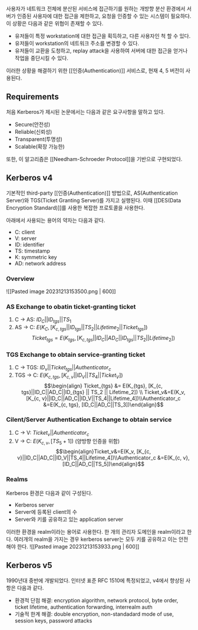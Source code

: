 사용자가 네트워크 전체에 분산된 서비스에 접근하기를 원하는 개방향 분산 환경에서 서버가 인증된 사용자에 대한 접근을 제한하고, 요청을 인증할 수 있는 시스템이 필요하다. 이 상황은 다음과 같은 위협이 존재할 수 있다. 
+ 유저들이 특정 workstation에 대한 접근을 획득하고, 다른 사용자인 척 할 수 있다. 
+ 유저들이 workstation의 네트워크 주소를 변경할 수 있다. 
+ 유저들이 교환을 도청하고, replay attack을 사용하여 서버에 대한 접근을 얻거나 작업을 중단시킬 수 있다.

이러한 상황을 해결하기 위한 [[인증(Authentication)]] 서비스로, 현재 4, 5 버전이 사용된다.
## Requirements
처음 Kerberos가 제시된 논문에서는 다음과 같은 요구사항을 말하고 있다.
+ Secure(안전성)
+ Reliable(신뢰성)
+ Transparent(투명성)
+ Scalable(확장 가능한)

또한, 이 알고리즘은 [[Needham-Schroeder Protocol]]을 기반으로 구현되었다. 
## Kerberos v4
기본적인 third-party [[인증(Authentication)]] 방법으로, AS(Authentication Server)와 TGS(Ticket Granting Server)를 가지고 실행된다. 이때 [[DES(Data Encryption Standard)]]를 사용한 복잡한 프로토콜을 사용한다. 

아래에서 사용되는 용어의 약자는 다음과 같다.
+ C: client
+ V: server
+ ID: identifier
+ TS: timestamp
+ K: symmetric key
+ AD: network address
### Overview
![[Pasted image 20231213153500.png | 600]]
### AS Exchange to obatin ticket-granting ticket
1. C $\rightarrow$ AS: $ID_C||ID_{tgs}||TS_1$
2. AS $\rightarrow$ C: $E(K_C, [K_{c, tgs} || ID_{tgs} || TS_2 || Lifetime_2 || Ticket_{tgs}])$ $$Ticket_{tgs}=E(K_{tgs}, [K_{c, tgs}||ID_C||AD_C||ID_{tgs} || TS_2 || Lifetime_2])$$
### TGS Exchange to obtain service-granting ticket
1. C $\rightarrow$ TGS: $ID_v||Ticket_{tgs} || Authenticator_c$
2. TGS $\rightarrow$ C: $E(K_{c, tgs},[K_{c, v}||ID_V||TS_4||Ticket_V])$ $$\begin{align} Ticket_{tgs} &= E(K_{tgs}, [K_{c, tgs}||ID_C||AD_C||ID_{tgs} || TS_2 || Lifetime_2]) \\ Ticket_v&=E(K_v, [K_{c, v}||ID_C||AD_C||ID_V||TS_4||Lifetime_4])\\Authenticator_c &=E(K_{c, tgs}, [ID_C||AD_C||TS_3])\end{align}$$
### Cilent/Server Authentication Exchange to obtain service
1. C $\rightarrow$ V: $Ticket_v||Authenticator_c$
2. V $\rightarrow$ C: $E(K_{c, v}, [TS_5 + 1])$ (양방향 인증을 위함) $$\begin{align}Ticket_v&=E(K_v, [K_{c, v}||ID_C||AD_C||ID_V||TS_4||Lifetime_4])\\Authenticator_c &=E(K_{c, v}, [ID_C||AD_C||TS_5])\end{align}$$ 
### Realms
Kerberos 환경은 다음과 같이 구성된다. 
+ Kerberos server
+ Server에 등록된 client의 수
+ Server와 키를 공유하고 있는 application server

이러한 환경을 realm이라는 용어로 사용한다. 한 개의 관리자 도메인을 realm이라고 한다. 여러개의 realm을 가지는 경우 kerberos server는 모두 키를 공유하고 이는 안전해야 한다. 
![[Pasted image 20231213153933.png | 600]]
## Kerberos v5
1990년대 중반에 개발되었다. 인터넷 표준 RFC 1510에 특정되었고, v4에서 향상된 사항은 다음과 같다. 
+ 환경적 단점 해결: encryption algorithm, network protocol, byte order, ticket lifetime, authentication forwarding, interrealm auth
+ 기술적 한계 해결: double encryption, non-standadard mode of use, session keys, password attacks



